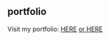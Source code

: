 ## portfolio

Visit my portfolio:
<a target="_blank" href="https://siraj-abdulkadir-portfolio.netlify.app/">HERE</a>
<a target="_blank" href="https://portfolio-dg6u.onrender.com">or HERE</a>

